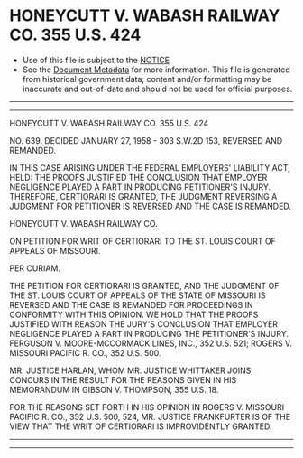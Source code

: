 ---
---

# HONEYCUTT V. WABASH RAILWAY CO. 355 U.S. 424

* Use of this file is subject to the [NOTICE](https://github.com/publicdocs/notice/blob/master/NOTICE)
* See the [Document Metadata](../../../) for more information.
  This file is generated from historical government data; content and/or formatting may be inaccurate and out-of-date and should not be used for official purposes.

----------
----------

HONEYCUTT V. WABASH RAILWAY CO. 355 U.S. 424

NO. 639.  DECIDED JANUARY 27, 1958 - 303 S.W.2D 153, REVERSED AND REMANDED.

IN THIS CASE ARISING UNDER THE FEDERAL EMPLOYERS' LIABILITY ACT, HELD: THE PROOFS JUSTIFIED THE CONCLUSION THAT EMPLOYER NEGLIGENCE PLAYED A PART IN PRODUCING PETITIONER'S INJURY.  THEREFORE, CERTIORARI IS GRANTED, THE JUDGMENT REVERSING A JUDGMENT FOR PETITIONER IS REVERSED AND THE CASE IS REMANDED.

HONEYCUTT V. WABASH RAILWAY CO.

ON PETITION FOR WRIT OF CERTIORARI TO THE ST. LOUIS COURT OF APPEALS OF MISSOURI.

PER CURIAM.

THE PETITION FOR CERTIORARI IS GRANTED, AND THE JUDGMENT OF THE ST. LOUIS COURT OF APPEALS OF THE STATE OF MISSOURI IS REVERSED AND THE CASE IS REMANDED FOR PROCEEDINGS IN CONFORMITY WITH THIS OPINION.  WE HOLD THAT THE PROOFS JUSTIFIED WITH REASON THE JURY'S CONCLUSION THAT EMPLOYER NEGLIGENCE PLAYED A PART IN PRODUCING THE PETITIONER'S INJURY.  FERGUSON V. MOORE-MCCORMACK LINES, INC., 352 U.S. 521; ROGERS V. MISSOURI PACIFIC R. CO., 352 U.S. 500.

MR. JUSTICE HARLAN, WHOM MR. JUSTICE WHITTAKER JOINS, CONCURS IN THE RESULT FOR THE REASONS GIVEN IN HIS MEMORANDUM IN GIBSON V. THOMPSON, 355 U.S. 18.

FOR THE REASONS SET FORTH IN HIS OPINION IN ROGERS V. MISSOURI PACIFIC R. CO., 352 U.S. 500, 524, MR. JUSTICE FRANKFURTER IS OF THE VIEW THAT THE WRIT OF CERTIORARI IS IMPROVIDENTLY GRANTED.


----------
----------

